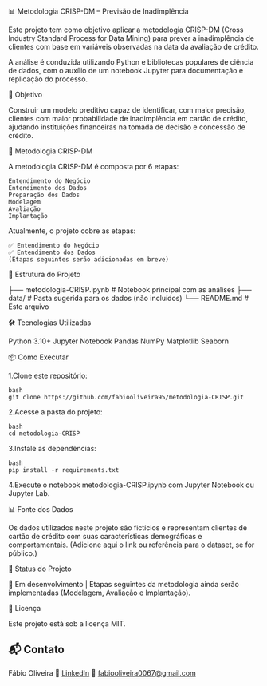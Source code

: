 📊 Metodologia CRISP-DM – Previsão de Inadimplência

Este projeto tem como objetivo aplicar a metodologia CRISP-DM (Cross Industry Standard Process for Data Mining) para prever a inadimplência de clientes com base em variáveis observadas na data da avaliação de crédito.

A análise é conduzida utilizando Python e bibliotecas populares de ciência de dados, com o auxílio de um notebook Jupyter para documentação e replicação do processo.

🚀 Objetivo

Construir um modelo preditivo capaz de identificar, com maior precisão, clientes com maior probabilidade de inadimplência em cartão de crédito, ajudando instituições financeiras na tomada de decisão e concessão de crédito.

🧠 Metodologia CRISP-DM

A metodologia CRISP-DM é composta por 6 etapas:

    Entendimento do Negócio
    Entendimento dos Dados
    Preparação dos Dados
    Modelagem
    Avaliação
    Implantação

Atualmente, o projeto cobre as etapas:

    ✅ Entendimento do Negócio
    ✅ Entendimento dos Dados
    (Etapas seguintes serão adicionadas em breve)

📁 Estrutura do Projeto

├── metodologia-CRISP.ipynb   # Notebook principal com as análises
├── data/                     # Pasta sugerida para os dados (não incluídos)
└── README.md                 # Este arquivo

🛠️ Tecnologias Utilizadas

  Python 3.10+
  Jupyter Notebook
  Pandas
  NumPy
  Matplotlib
  Seaborn

  📦 Como Executar
  
  1.Clone este repositório:

    bash
    git clone https://github.com/fabiooliveira95/metodologia-CRISP.git

 2.Acesse a pasta do projeto:

    bash
    cd metodologia-CRISP

3.Instale as dependências:

    bash
    pip install -r requirements.txt

4.Execute o notebook metodologia-CRISP.ipynb com Jupyter Notebook ou Jupyter Lab.

📊 Fonte dos Dados

Os dados utilizados neste projeto são fictícios e representam clientes de cartão de crédito com suas características demográficas e comportamentais.
(Adicione aqui o link ou referência para o dataset, se for público.)

📌 Status do Projeto

🚧 Em desenvolvimento | Etapas seguintes da metodologia ainda serão implementadas (Modelagem, Avaliação e Implantação).

📄 Licença

Este projeto está sob a licença MIT.

## 📬 Contato

Fábio Oliveira
🔗 [LinkedIn](https://www.linkedin.com/in/fabio-oliveira-araujo-cientista/)
📧 fabiooliveira0067@gmail.com
